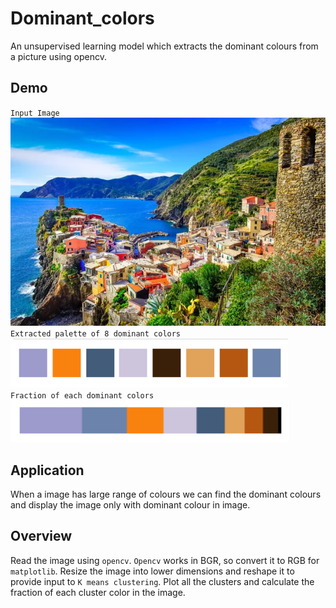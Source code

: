 # Dominant_colors
An unsupervised learning model which extracts the dominant colours from a picture using opencv. 


## Demo 
`Input Image`  <br>
![](img.jpg) <br>
`Extracted palette of 8 dominant colors` <br>
![](dominantcolors.PNG) <br>
`Fraction of each dominant colors` <br>
![](fractionofdominatcolors.PNG) <br>

## Application
When a image has large range of colours we can find the dominant colours and display the image only with dominant colour in image.

## Overview
Read the image using `opencv`. `Opencv` works in BGR, so convert it to RGB for `matplotlib`. Resize the image into lower dimensions and reshape it to provide input to `K means clustering`. Plot all the clusters and calculate the fraction of each cluster color in the image.
